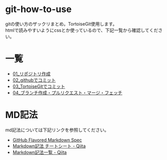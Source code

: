 # git-how-to-use
gitの使い方のザックリまとめ。TortoiseGit使用します。  
htmlで読みやすいようにcssとか使っているので、下記一覧から確認してください。

# 一覧
- [01_リポジトリ作成](https://seraku-m-yasukawa.github.io/git-how-to-use/html/01_リポジトリ作成)
- [02_githubでコミット](https://seraku-m-yasukawa.github.io/git-how-to-use/html/02_githubでコミット)
- [03_TortoiseGitでコミット](https://seraku-m-yasukawa.github.io/git-how-to-use/html/03_TortoiseGitでコミット)
- [04_ブランチ作成・プルリクエスト・マージ・フェッチ](https://seraku-m-yasukawa.github.io/git-how-to-use/html/04_ブランチ作成・プルリクエスト・マージ・フェッチ)

# MD記法
md記法については下記リンクを参照してください。
- [GitHub Flavored Markdown Spec](https://github.github.com/gfm/)
- [Markdown記法 チートシート - Qiita](https://qiita.com/Qiita/items/c686397e4a0f4f11683d)
- [Markdown記法一覧 - Qiita](https://qiita.com/oreo/items/82183bfbaac69971917f)